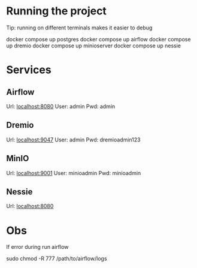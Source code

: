 # Running the project

Tip: running on different terminals makes it easier to debug

docker compose up postgres
docker compose up airflow
docker compose up dremio
docker compose up minioserver
docker compose up nessie

# Services

## Airflow

Url: [localhost:8080](http://localhost:8080)
User: admin
Pwd: admin

## Dremio

Url: [localhost:9047](http://localhost:9047)
User: admin
Pwd: dremioadmin123

## MinIO

Url: [localhost:9001](http://localhost:9001)
User: minioadmin
Pwd: minioadmin

## Nessie

Url: [localhost:8080](http://localhost:8080)

# Obs

If error during run airflow

sudo chmod -R 777 /path/to/airflow/logs